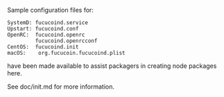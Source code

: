 Sample configuration files for:
```
SystemD: fucucoind.service
Upstart: fucucoind.conf
OpenRC:  fucucoind.openrc
         fucucoind.openrcconf
CentOS:  fucucoind.init
macOS:    org.fucucoin.fucucoind.plist
```
have been made available to assist packagers in creating node packages here.

See doc/init.md for more information.
